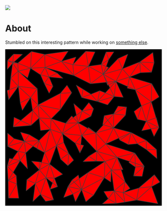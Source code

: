 <a href="https://paypal.me/benckx/2">
<img src="https://img.shields.io/badge/Donate-PayPal-green.svg"/>
</a>

# About

Stumbled on this interesting pattern while working
on [something else](https://github.com/benckx/european-city-simulation).

<img src="/images/example01.png" width="900" alt="example01">
